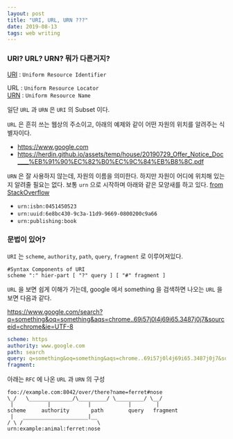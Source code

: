 ```yaml
---
layout: post
title: "URI, URL, URN ???"
date: 2019-08-13
tags: web writing
---
```


### URI? URL? URN? 뭐가 다른거지?
[URI](https://tools.ietf.org/html/rfc3986) : `Uniform Resource Identifier`  

URL : `Uniform Resource Locator`  
[URN](https://tools.ietf.org/html/rfc8141) : `Uniform Resource Name`  

일단 `URL` 과 `URN` 은 `URI` 의 Subset 이다.  

`URL` 은 흔히 쓰는 웹상의 주소이고, 아래의 예제와 같이 어떤 자원의 위치를 알려주는 식별자이다.
- https://www.google.com
- https://herdin.github.io/assets/temp/house/20190729_Offer_Notice_Doc____%EB%91%90%EC%82%B0%EC%9C%84%EB%B8%8C.pdf

`URN` 은 잘 사용하지 않는데, 자원의 이름을 의미한다. 하지만 자원이 어디에 위치해 있는지 알려줄 필요는 없다. 보통 `urn` 으로 시작하며 아래와 같은 모양새를 하고 있다. [from StackOverflow](https://stackoverflow.com/questions/176264/what-is-the-difference-between-a-uri-a-url-and-a-urn)
- `urn:isbn:0451450523`
- `urn:uuid:6e8bc430-9c3a-11d9-9669-0800200c9a66`
- `urn:publishing:book`

### 문법이 있어?

`URI` 는 `scheme`, `authority`, `path`, `query`, `fragment` 로 이루어져있다.  
```
#Syntax Components of URI
scheme ":" hier-part [ "?" query ] [ "#" fragment ]
```

`URL` 을 보면 쉽게 이해가 가는데, google 에서 something 을 검색하면 나오는 `URL` 을 보면 다음과 같다.

https://www.google.com/search?q=something&oq=something&aqs=chrome..69i57j0l4j69i65.3487j0j7&sourceid=chrome&ie=UTF-8

``` yaml
scheme: https
authority: www.google.com
path: search
query: q=something&oq=something&aqs=chrome..69i57j0l4j69i65.3487j0j7&sourceid=chrome&ie=UTF-8
fragment:
```

아래는 `RFC` 에 나온 `URL` 과 `URN` 의 구성
```
foo://example.com:8042/over/there?name=ferret#nose
\_/   \______________/\_________/ \_________/ \__/
 |           |            |            |        |
scheme     authority       path        query   fragment
 |   _____________________|__
/ \ /                        \
urn:example:animal:ferret:nose
```
